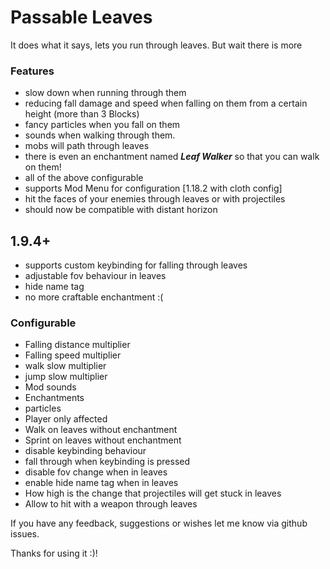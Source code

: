 # Passable Leaves
It does what it says, lets you run through leaves. But wait there is more
### Features
- slow down when running through them
- reducing fall damage and speed when falling on them from a certain height (more than 3 Blocks)
- fancy particles when you fall on them
- sounds when walking through them.
- mobs will path through leaves
- there is even an enchantment named _**Leaf Walker**_ so that you can walk on them!
- all of the above configurable
- supports Mod Menu for configuration [1.18.2 with cloth config]
- hit the faces of your enemies through leaves or with projectiles
- should now be compatible with distant horizon
## 1.9.4+
- supports custom keybinding for falling through leaves
- adjustable fov behaviour in leaves
- hide name tag
- no more craftable enchantment :( 


### Configurable
- Falling distance multiplier
- Falling speed multiplier
- walk slow multiplier
- jump slow multiplier
- Mod sounds
- Enchantments
- particles
- Player only affected
- Walk on leaves without enchantment
- Sprint on leaves without enchantment
- disable keybinding behaviour
- fall through when keybinding is pressed
- disable fov change when in leaves
- enable hide name tag when in leaves
- How high is the change that projectiles will get stuck in leaves
- Allow to hit with a weapon through leaves

If you have any feedback, suggestions or wishes let me know via github issues.

Thanks for using it :)!
